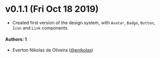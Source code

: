 # v0.1.1 (Fri Oct 18 2019)

- Created first version of the design system, with `Avatar`, `Badge`, `Button`, `Icon` and `Link` components.

#### Authors: 1

- Everton Nikolas de Oliveira ([@enikolas](https://github.com/enikolas))
